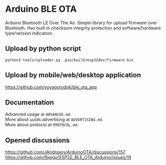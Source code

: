 # Arduino BLE OTA
Arduino Bluetooth LE Over The Air.
Simple library for upload firmware over Bluetooth.
Has built in checksum integrity protection and
software/hardware type/version indication.

## Upload by python script
```
python3 tools/uploader.py .pio/build/esp32dev/firmware.bin
```

## Upload by mobile/web/desktop application
https://github.com/vovagorodok/ble_ota_app

## Documentation
Advanced usage at `ADVANCED.md`.\
More about uuids advertising at `ADVERTISING.md`.\
More about protocol at `PROTOCOL.md`.

## Opened discussions
https://github.com/JAndrassy/ArduinoOTA/discussions/157 \
https://github.com/fbiego/ESP32_BLE_OTA_Arduino/issues/19

